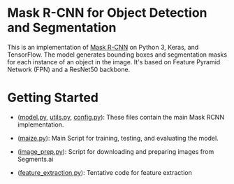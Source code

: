 # Mask R-CNN for Object Detection and Segmentation

This is an implementation of [Mask R-CNN](https://arxiv.org/abs/1703.06870) on Python 3, Keras, and TensorFlow. The model generates bounding boxes and segmentation masks for each instance of an object in the image. It's based on Feature Pyramid Network (FPN) and a ResNet50 backbone.

# Getting Started
* ([model.py](mrcnn/model.py), [utils.py](mrcnn/utils.py), [config.py](mrcnn/config.py)): These files contain the main Mask RCNN implementation. 

* ([maize.py](samples/maize/maize.py)): Main Script for training, testing, and evaluating the model.

* ([image_prep.py](samples/maize/image_prep.py)): Script for downloading and preparing images from Segments.ai

* ([feature_extraction.py](samples/maize/feature_extraction.py)): Tentative code for feature extraction
